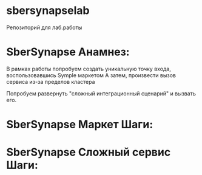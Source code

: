 # sbersynapselab
Репозиторий для лаб.работы


# SberSynapse Анамнез:

В рамках работы попробуем создать уникальную точку входа, воспользовавшись Symple маркетом
А затем, произвести вызов сервиса из-за пределов кластера


Попробуем развернуть "сложный интеграционный сценарий" и вызвать его.


# SberSynapse Маркет Шаги:



# SberSynapse Сложный сервис Шаги:
